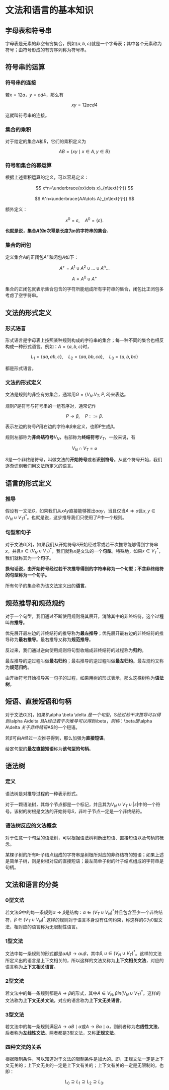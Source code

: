 # 文法和语言的基本知识

## 字母表和符号串

字母表是元素的非空有穷集合，例如$\{a,b,c\}$就是一个字母表；其中各个元素称为符号；由符号形成的有穷序列称为符号串。

## 符号串的运算

### 符号串的连接

若$x=12a$，$y=cd4$，那么有


$$
xy=12acd4
$$


这就叫符号串的连接。

### 集合的乘积

对于给定的集合$A$和$B$，它们的乘积定义为


$$
AB=\{xy\mid x\in A,y\in B\}
$$


### 符号和集合的幂运算

根据上述乘积运算的定义，可以容易定义：


$$
x^n=\underbrace{xx\dots x}_{n\text{个}}
$$

$$
A^n=\underbrace{AA\dots A}_{n\text{个}}
$$

额外定义：


$$
x^0=\varepsilon,\quad A^0=\{\varepsilon \}.
$$


**也就是说，集合$A$的$n$次幂是长度为$n$的字符串的集合**。

### 集合的闭包

定义集合$A$的正闭包$A^+$和闭包$A$如下：


$$
A^+=A^1\cup A^2\cup \dots\cup A^n\dots
$$

$$
A=A^0\cup A^+
$$

集合的正闭包就表示集合包含的字符所能组成所有字符串的集合，闭包比正闭包多考虑了空字符串。

## 文法的形式定义

### 形式语言

形式语言是字母表上按照某种规则构成的字符串的集合；每一种不同的集合也相反构成一种形式语言。例如：$A=\{a,b,c\}$时，


$$
L_1=\{aa,ab,c\},\quad L_2=\{aa,bb,ca\},\quad L_3=\{a,b,bc\}
$$


都是形式语言。

### 文法的形式定义

文法是规则的非空有穷集合，通常用$G=\{V_N.V_T,P,S\}$来表达。

规则$P$是符号与符号串的一组有序对，通常记作


$$
P\rightarrow\beta,\quad P::=\beta.
$$


表示左边的符号$P$用右边的字符串$\beta$来定义，也即$P$生成$\beta$。

规则左部称为**非终结符号**$V_N$，右部称为**终结符号**$V_T$，一般来说，有


$$
V_N\cap V_T=\varnothing
$$

$S$是一个非终结符号，叫做文法的**开始符号**或者**识别符号**。从这个符号开始，我们逐渐识别我们用文法所定义的语言。

## 语言的形式定义

### 推导

假设有一文法$G$，如果我们从$xAy$直接能够推出$a\alpha y$，当且仅当$A\Rightarrow \alpha$且$x,y \in (V_N\cup V_T)^*$。也就是说，这步推导我们只使用了$P$中一个规则。

### 句型和句子

对于文法$G[S]$，如果我们从开始符号$S$开始经过零或若干次推导能够得到字符串$x$，并且$x\in (V_N\cup V_T) ^*$，我们就称$x$是文法的一个**句型**。特殊地，如果$x\in V_T ^*$，我们就称其为一个**句子**。

**换句话说，由开始符号经过若干次推导得到的字符串称为一个句型；不含非终结符的句型称为一个句子。**

所有句子的集合称为该文法定义出的**语言**。

## 规范推导和规范规约

对于一个句型，我们通过不断使用规则将其展开，消除其中的非终结符，这个过程叫做**推导**。

优先展开最左边的非终结符的推导称为**最左推导**；优先展开最右边的非终结符的推导称为**最右推导**。最右推导又称为**规范推导**。

反过来，我们通过逆向使用规则将句型收缩成非终结符的过程称为**归约**。

最左推导的逆过程叫做**最右归约**；最右推导的逆过程叫做**最左归约**。最左规约又称为**规范归约**。

由开始符号开始推导某一句子的过程，如果用树的形式表示，那么这棵树称为**语法树**。

## 短语、直接短语和句柄

对于文法$G[S]$，如果$\alpha \beta \delta $是一个句型，$S$经过若干次推导可以得到$\alpha A\delta $且$A$经过若干次推导可以得到$\beta$，则称：$\beta$是$\alpha A\delta $关于非终结符$A$的一个短语。

若$\beta$可由$A$经过一次推导得到，那么加强为**直接短语**。

给定句型的**最左直接短语**称为**该句型的句柄**。

## 语法树

### 定义

语法树是对推导过程的一种表示形式。

对于一颗语法树，其每个节点都是一个标记，并且其为$V_N\cup V_T\cup \left |\varepsilon\right |$中的一个符号。该树的树根是文法的开始符号$S$，非叶子节点一定是一个非终结符。

### 语法树反应的文法概念

对于任意一个句型的语法树，可以根据语法树判断出短语、直接短语以及句柄的概念。

某棵子树的所有叶子结点组成的字符串是树根所对应的非终结符的短语；如果上述是简单子树，则是树根对应的直接短语；最左简单子树的叶子结点组成的字符串是句柄。

## 文法和语言的分类

### 0型文法

若文法$G$中的每一条规则$\alpha\to\beta$是结构：$\alpha \in (V_T\cup V_N)^*$并且包含至少一个非终结符，$\beta \in (V_T\cup V_N)^*$.这样的规则对于语言本身没有任何约束，称这样的$G$为0型文法，相对应的语言称为无限制性语言。

### 1型文法

文法中每一条规则的形式都是$\alpha A\beta \to \alpha u \beta$，其中$\beta ,u\in (V_N\cup V_T)^*$。这样的文法所定义出的语言是上下文相关的，所以这样的文法又称为**上下文相关文法**，对应的语言称为**上下文相关语言**。

### 2型文法

若文法中的每一条规则都是$A\to \beta$的形式，其中$A\in V_N,\beta in (V_N\cup V_T)^*$。这样的文法称为**上下文无关文法**，对应的语言称为**上下文无关语言**。

### 3型文法

若文法中的每一条规则满足$A\to \alpha B\mid \alpha$或$A\to B\alpha \mid \alpha$，则前者称为**右线性文法**，后者称为**左线性文法**。两者都是3型文法，又称**正规文法**。

### 四种文法的关系

根据限制条件，可以知道对于文法的限制条件是加大的。即，正规文法一定是上下文无关的；上下文无关的一定是上下文有关的；上下文有关的一定是无限制的。也即：

$$
L_0\supseteq L_1\supseteq L_2\supseteq L_3.
$$
